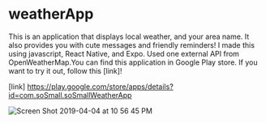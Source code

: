 # weatherApp

This is an application that displays local weather, and your area name. It also provides you with cute messages and friendly reminders! I made this using javascript, React Native, and Expo. Used one external API from OpenWeatherMap.You can find this application in Google Play store. If you want to try it out, follow this [link]!

[link] https://play.google.com/store/apps/details?id=com.soSmall.soSmallWeatherApp

![Screen Shot 2019-04-04 at 10 56 45 PM](https://user-images.githubusercontent.com/41453955/55562287-99aee980-572e-11e9-8294-556918f9a006.png)
